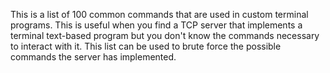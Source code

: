 This is a list of 100 common commands that are used in custom terminal programs. This is useful when you find a TCP server that implements a terminal text-based program but you don't know the commands necessary to interact with it. This list can be used to brute force the possible commands the server has implemented.
